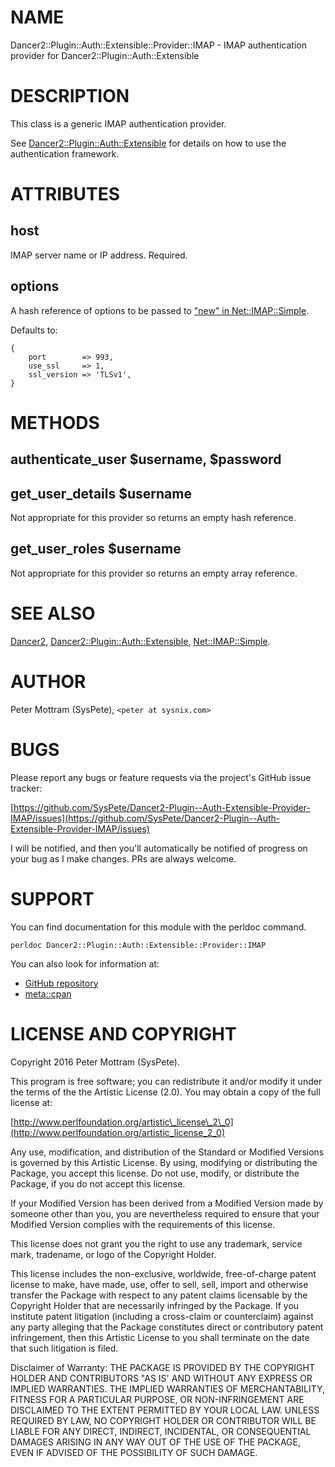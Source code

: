 # NAME

Dancer2::Plugin::Auth::Extensible::Provider::IMAP - IMAP authentication provider for Dancer2::Plugin::Auth::Extensible

# DESCRIPTION

This class is a generic IMAP authentication provider.

See [Dancer2::Plugin::Auth::Extensible](https://metacpan.org/pod/Dancer2::Plugin::Auth::Extensible) for details on how to use the
authentication framework.

# ATTRIBUTES

## host

IMAP server name or IP address. Required.

## options

A hash reference of options to be passed to ["new" in Net::IMAP::Simple](https://metacpan.org/pod/Net::IMAP::Simple#new).

Defaults to:

    {
        port        => 993,
        use_ssl     => 1,
        ssl_version => 'TLSv1',
    }

# METHODS

## authenticate\_user $username, $password

## get\_user\_details $username

Not appropriate for this provider so returns an empty hash reference.

## get\_user\_roles $username

Not appropriate for this provider so returns an empty array reference.

# SEE ALSO

[Dancer2](https://metacpan.org/pod/Dancer2), [Dancer2::Plugin::Auth::Extensible](https://metacpan.org/pod/Dancer2::Plugin::Auth::Extensible), [Net::IMAP::Simple](https://metacpan.org/pod/Net::IMAP::Simple).

# AUTHOR

Peter Mottram (SysPete), `<peter at sysnix.com>`

# BUGS

Please report any bugs or feature requests via the project's GitHub
issue tracker:

[https://github.com/SysPete/Dancer2-Plugin--Auth-Extensible-Provider-IMAP/issues](https://github.com/SysPete/Dancer2-Plugin--Auth-Extensible-Provider-IMAP/issues)

I will be notified, and then you'll automatically be notified of
progress on your bug as I make changes. PRs are always welcome.

# SUPPORT

You can find documentation for this module with the perldoc command.

    perldoc Dancer2::Plugin::Auth::Extensible::Provider::IMAP

You can also look for information at:

- [GitHub repository](https://github.com/PerlDancer/Dancer2-Plugin-Auth-Extensible-Provider-IMAP)
- [meta::cpan](https://metacpan.org/pod/Dancer2::Plugin::Auth::Extensible::Provider::IMAP)

# LICENSE AND COPYRIGHT

Copyright 2016 Peter Mottram (SysPete).

This program is free software; you can redistribute it and/or modify it
under the terms of the the Artistic License (2.0). You may obtain a
copy of the full license at:

[http://www.perlfoundation.org/artistic\_license\_2\_0](http://www.perlfoundation.org/artistic_license_2_0)

Any use, modification, and distribution of the Standard or Modified
Versions is governed by this Artistic License. By using, modifying or
distributing the Package, you accept this license. Do not use, modify,
or distribute the Package, if you do not accept this license.

If your Modified Version has been derived from a Modified Version made
by someone other than you, you are nevertheless required to ensure that
your Modified Version complies with the requirements of this license.

This license does not grant you the right to use any trademark, service
mark, tradename, or logo of the Copyright Holder.

This license includes the non-exclusive, worldwide, free-of-charge
patent license to make, have made, use, offer to sell, sell, import and
otherwise transfer the Package with respect to any patent claims
licensable by the Copyright Holder that are necessarily infringed by the
Package. If you institute patent litigation (including a cross-claim or
counterclaim) against any party alleging that the Package constitutes
direct or contributory patent infringement, then this Artistic License
to you shall terminate on the date that such litigation is filed.

Disclaimer of Warranty: THE PACKAGE IS PROVIDED BY THE COPYRIGHT HOLDER
AND CONTRIBUTORS "AS IS' AND WITHOUT ANY EXPRESS OR IMPLIED WARRANTIES.
THE IMPLIED WARRANTIES OF MERCHANTABILITY, FITNESS FOR A PARTICULAR
PURPOSE, OR NON-INFRINGEMENT ARE DISCLAIMED TO THE EXTENT PERMITTED BY
YOUR LOCAL LAW. UNLESS REQUIRED BY LAW, NO COPYRIGHT HOLDER OR
CONTRIBUTOR WILL BE LIABLE FOR ANY DIRECT, INDIRECT, INCIDENTAL, OR
CONSEQUENTIAL DAMAGES ARISING IN ANY WAY OUT OF THE USE OF THE PACKAGE,
EVEN IF ADVISED OF THE POSSIBILITY OF SUCH DAMAGE.
